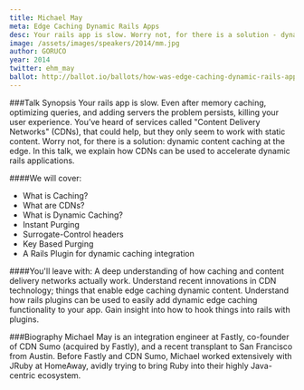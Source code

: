```yaml
---
title: Michael May
meta: Edge Caching Dynamic Rails Apps
desc: Your rails app is slow. Worry not, for there is a solution - dynamic content caching at the edge. In this talk, we explain how CDNs can be used to accelerate dynamic rails applications.
image: /assets/images/speakers/2014/mm.jpg
author: GORUCO
year: 2014
twitter: ehm_may
ballot: http://ballot.io/ballots/how-was-edge-caching-dynamic-rails-apps
---
```


###Talk Synopsis
Your rails app is slow. Even after memory caching, optimizing queries, and adding servers the problem persists, killing your user experience. You’ve heard of services called "Content Delivery Networks" (CDNs), that could help, but they only seem to work with static content. Worry not, for there is a solution: dynamic content caching at the edge. In this talk, we explain how CDNs can be used to accelerate dynamic rails applications.

####We will cover:
* What is Caching?
* What are CDNs?
* What is Dynamic Caching?
* Instant Purging
* Surrogate-Control headers
* Key Based Purging
* A Rails Plugin for dynamic caching integration

####You'll leave with:
A deep understanding of how caching and content delivery networks actually work.
Understand recent innovations in CDN technology; things that enable edge caching dynamic content.
Understand how rails plugins can be used to easily add dynamic edge caching functionality to your app.
Gain insight into how to hook things into rails with plugins.


###Biography
Michael May is an integration engineer at Fastly, co-founder of CDN Sumo (acquired by Fastly), and a recent transplant to San Francisco from Austin. Before Fastly and CDN Sumo, Michael worked extensively with JRuby at HomeAway, avidly trying to bring Ruby into their highly Java-centric ecosystem.

